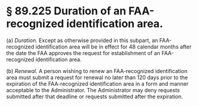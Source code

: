 # § 89.225   Duration of an FAA-recognized identification area.

(a) *Duration.* Except as otherwise provided in this subpart, an FAA-recognized identification area will be in effect for 48 calendar months after the date the FAA approves the request for establishment of an FAA-recognized identification area.


(b) *Renewal.* A person wishing to renew an FAA-recognized identification area must submit a request for renewal no later than 120 days prior to the expiration of the FAA-recognized identification area in a form and manner acceptable to the Administrator. The Administrator may deny requests submitted after that deadline or requests submitted after the expiration.






